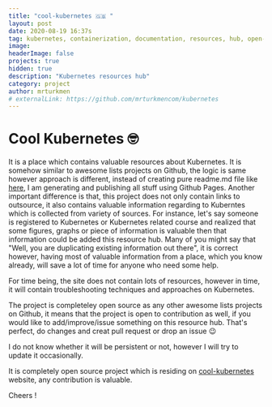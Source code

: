 ```yaml
---
title: "cool-kubernetes 🇬🇧 "
layout: post
date: 2020-08-19 16:37s
tag: kubernetes, containerization, documentation, resources, hub, open-source, github
image:
headerImage: false
projects: true
hidden: true    
description: "Kubernetes resources hub"
category: project
author: mrturkmen
# externalLink: https://github.com/mrturkmencom/kubernetes
---
```

 
# Cool Kubernetes  🤓

It is a place which contains valuable resources about Kubernetes. It is somehow similar to awesome lists projects on Github, the logic is same however approach is different, instead of creating pure readme.md file like [here](https://github.com/irazasyed/awesome-cloudflare#readme), I am generating and publishing all stuff using Github Pages. Another important difference is that, this project does not only contain links to outsource, it also contains valuable information regarding to Kuberntes which is collected from variety of sources. For instance, let's say someone is registered to Kubernetes or Kubernetes related course and realized that some figures, graphs or piece of information is valuable then that information could be added this resource hub. 
Many of you might say that "Well, you are duplicating existing information out there", it is correct however, having most of valuable information from a place, which you know already, will save a lot of time for anyone who need some help.

For time being, the site does not contain lots of resources, however in time, it will contain troubleshooting techniques and approaches on Kubernetes. 

The project is completeley open source as any other awesome lists projects on Github, it means that the project is open to contribution as well, if you would like to add/improve/issue something on this resource hub. That's perfect, do changes and creat pull request or drop an issue 😉

I do not know whether it will be persistent or not, however I will try to update it occasionally. 

It is completely open source project which is residing on [cool-kubernetes](https://mrturkmen.com/kubernetes) website, any contribution is valuable. 

Cheers ! 
